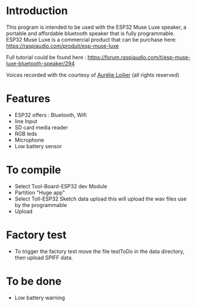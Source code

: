 # Introduction
This program is intended to be used with the ESP32 Muse Luxe speaker, a portable and affordable bluetooth speaker that is fully programmable.
ESP32 Muse Luxe is a commercial product that can be purchase here: https://raspiaudio.com/produit/esp-muse-luxe

Full tutorial could be found here : https://forum.raspiaudio.com/t/esp-muse-luxe-bluetooth-speaker/294

Voices recorded with the courtesy of [Aurélie Loilier](http://aurelieloilier.com/) (all rights reserved)


# Features
- ESP32 offers : Bluetooth, Wifi
- line Input
- SD card media reader
- RGB leds
- Microphone
- Low battery sensor

#  To compile
- Select Tool-Board-ESP32 dev Module
- Partition "Huge app"
- Select Toll-ESP32 Sketch data upload this will upload the wav files use by the programmable
- Upload

# Factory test
- To trigger the factory test move the file testToDo in the data directory, then upload SPIFF data.


#  To be done
- Low battery warning
